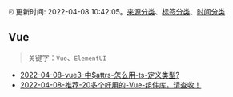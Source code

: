 :alarm_clock: 更新时间: 2022-04-08 10:42:05。[来源分类](../README.md)、[标签分类](../TAGS.md)、[时间分类](../TIMELINE.md)

## Vue


> 关键字：`Vue`、`ElementUI`



- [2022-04-08-vue3-中$attrs-怎么用-ts-定义类型?](https://www.v2ex.com/t/845752) 
- [2022-04-08-推荐-20多个好用的-Vue-组件库，请查收！](https://toutiao.io/k/sskayyw) 